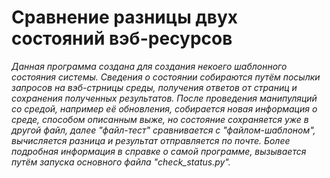 # Сравнение разницы двух состояний вэб-ресурсов

_Данная программа создана для создания некоего шаблонного состояния системы.
Сведения о состоянии собираются путём посылки запросов на вэб-стрницы среды,
получения ответов от страниц и сохранения полученных результатов. После
проведения манипуляций со средой, например её обновления, собирается новая
информация о среде, способом описанным выже, но состояние сохраняется уже
в другой файл, далее "файл-тест" сравнивается с "файлом-шаблоном", вычисляется
разница и результат отправляется по почте. Более подробная информация в справке
о самой программе, вызывается путём запуска основного файла "check_status.py"._